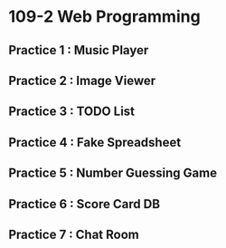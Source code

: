 # 109-2 Web Programming

## Practice 1 : Music Player

## Practice 2 : Image Viewer 

## Practice 3 : TODO List

## Practice 4 : Fake Spreadsheet

## Practice 5 : Number Guessing Game

## Practice 6 : Score Card DB

## Practice 7 : Chat Room
